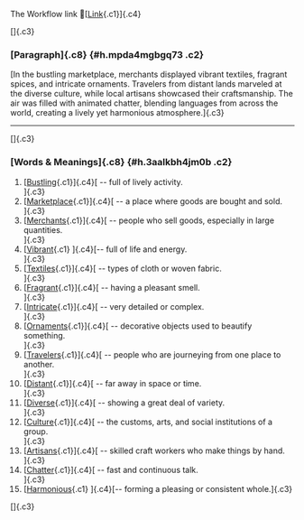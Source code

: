 The Workflow link
👏[[Link](https://www.google.com/url?q=http://www.google.com&sa=D&source=editors&ust=1757385629651277&usg=AOvVaw1U9usUVv07B24f4eQ4TXns){.c1}]{.c4}

[]{.c3}

### [Paragraph]{.c8} {#h.mpda4mgbgq73 .c2}

[In the bustling marketplace, merchants displayed vibrant textiles,
fragrant spices, and intricate ornaments. Travelers from distant lands
marveled at the diverse culture, while local artisans showcased their
craftsmanship. The air was filled with animated chatter, blending
languages from across the world, creating a lively yet harmonious
atmosphere.]{.c3}

------------------------------------------------------------------------

[]{.c3}

### [Words & Meanings]{.c8} {#h.3aalkbh4jm0b .c2}

1.  [[Bustling](https://www.google.com/url?q=http://www.google.com&sa=D&source=editors&ust=1757385629652286&usg=AOvVaw1zDhAbbN4DUn796oOd3YNo){.c1}]{.c4}[ --
    full of lively activity.\
    ]{.c3}
2.  [[Marketplace](https://www.google.com/url?q=http://www.google.com&sa=D&source=editors&ust=1757385629652454&usg=AOvVaw3MpyGYlnADrQkIv6YVyLNe){.c1}]{.c4}[ --
    a place where goods are bought and sold.\
    ]{.c3}
3.  [[Merchants](https://www.google.com/url?q=http://www.google.com&sa=D&source=editors&ust=1757385629652586&usg=AOvVaw2gE3wAoGZcA0zqh5OZu_jL){.c1}]{.c4}[ --
    people who sell goods, especially in large quantities.\
    ]{.c3}
4.  [[Vibrant](https://www.google.com/url?q=http://www.google.com&sa=D&source=editors&ust=1757385629652723&usg=AOvVaw17PDmghvQpvf4_-w5IlNtC){.c1}
    ]{.c4}[-- full of life and energy.\
    ]{.c3}
5.  [[Textiles](https://www.google.com/url?q=http://www.google.com&sa=D&source=editors&ust=1757385629652852&usg=AOvVaw0y9E8OzkJS5bfP2tb1YsvH){.c1}]{.c4}[ --
    types of cloth or woven fabric.\
    ]{.c3}
6.  [[Fragrant](https://www.google.com/url?q=http://www.google.com&sa=D&source=editors&ust=1757385629653010&usg=AOvVaw30Vx7hmq-kkKyqChqMKieL){.c1}]{.c4}[ --
    having a pleasant smell.\
    ]{.c3}
7.  [[Intricate](https://www.google.com/url?q=http://www.google.com&sa=D&source=editors&ust=1757385629653140&usg=AOvVaw3KQicRX_hTKgpiYNDXP0Ym){.c1}]{.c4}[ --
    very detailed or complex.\
    ]{.c3}
8.  [[Ornaments](https://www.google.com/url?q=http://www.google.com&sa=D&source=editors&ust=1757385629653285&usg=AOvVaw3B_hja0_zlTcpvsxJtNa1C){.c1}]{.c4}[ --
    decorative objects used to beautify something.\
    ]{.c3}
9.  [[Travelers](https://www.google.com/url?q=http://www.google.com&sa=D&source=editors&ust=1757385629653418&usg=AOvVaw1McPML4Y7kgu6xHey0sjyH){.c1}]{.c4}[ --
    people who are journeying from one place to another.\
    ]{.c3}
10. [[Distant](https://www.google.com/url?q=http://www.google.com&sa=D&source=editors&ust=1757385629653556&usg=AOvVaw064vStvbc0N4-r7U9aThPs){.c1}]{.c4}[ --
    far away in space or time.\
    ]{.c3}
11. [[Diverse](https://www.google.com/url?q=http://www.google.com&sa=D&source=editors&ust=1757385629653698&usg=AOvVaw3lmmGiOo4fKgy1bXFZ-B3Y){.c1}]{.c4}[ --
    showing a great deal of variety.\
    ]{.c3}
12. [[Culture](https://www.google.com/url?q=http://www.google.com&sa=D&source=editors&ust=1757385629653858&usg=AOvVaw0ZedK34tijrJWIR4_VFpcF){.c1}]{.c4}[ --
    the customs, arts, and social institutions of a group.\
    ]{.c3}
13. [[Artisans](https://www.google.com/url?q=http://www.google.com&sa=D&source=editors&ust=1757385629654046&usg=AOvVaw0FOajRuJ9dTIFqvpHyyYs1){.c1}]{.c4}[ --
    skilled craft workers who make things by hand.\
    ]{.c3}
14. [[Chatter](https://www.google.com/url?q=http://www.google.com&sa=D&source=editors&ust=1757385629654187&usg=AOvVaw2_DooWa7RiOFly9KiUXu4h){.c1}]{.c4}[ --
    fast and continuous talk.\
    ]{.c3}
15. [[Harmonious](https://www.google.com/url?q=http://www.google.com&sa=D&source=editors&ust=1757385629654303&usg=AOvVaw3v7oYuqlmquRDKm2w3DRME){.c1}
    ]{.c4}[-- forming a pleasing or consistent whole.]{.c3}

[]{.c3}
